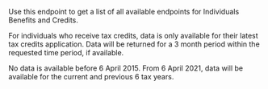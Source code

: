 <p>Use this endpoint to get a list of all available endpoints for Individuals Benefits and Credits.</p>
<p>For individuals who receive tax credits, data is only available for their latest tax credits application. Data will be returned for a 3 month period within the requested time period, if available.</p>
<p>No data is available before 6 April 2015. From 6 April 2021, data will be available for the current and previous 6 tax years.</p>